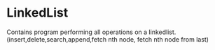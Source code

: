 # LinkedList
Contains program performing all operations on a linkedlist.(insert,delete,search,append,fetch nth node, fetch nth node from last)
